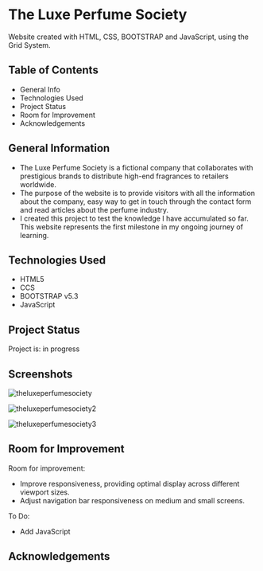 # The Luxe Perfume Society </br>
</hr>
Website created with HTML, CSS, BOOTSTRAP and JavaScript, using the Grid System.

## Table of Contents
</hr>

<ul>
  <li>General Info</li>
  <li>Technologies Used</li>
  <li>Project Status</li>
  <li>Room for Improvement</li>
  <li>Acknowledgements</li>
</ul>

## General Information
</hr>

<ul>
  <li>The Luxe Perfume Society is a fictional company that collaborates with prestigious brands to distribute high-end fragrances to retailers worldwide.</li>
  <li>The purpose of the website is to provide visitors with all the information about the company, easy way to get in touch through the contact form and read articles about the perfume industry.</li>
  <li>I created this project to test the knowledge I have accumulated so far. This website represents the first milestone in my ongoing journey of learning.</li>
</ul>

## Technologies Used
</hr>

<ul>
  <li>HTML5</li>
  <li>CCS</li>
  <li>BOOTSTRAP v5.3</li>
  <li>JavaScript</li>
</ul>

## Project Status
</hr>

Project is: in progress

## Screenshots
</hr>

![theluxeperfumesociety](https://github.com/user-attachments/assets/b04ee3f6-9a45-44dd-be34-fdfc63f2d17a)

![theluxeperfumesociety2](https://github.com/user-attachments/assets/ec39bcd0-e6c8-49c2-a1df-26756e09231e)

![theluxeperfumesociety3](https://github.com/user-attachments/assets/5f283f82-4feb-41fc-9dae-e52f01af04ab)



## Room for Improvement
</hr>

Room for improvement:
<ul>
  <li>Improve responsiveness, providing optimal display across different viewport sizes.</li>
  <li>Adjust navigation bar responsiveness on medium and small screens.</li>
</ul>

To Do:
<ul>
  <li>Add JavaScript</li>
</ul>

## Acknowledgements
</hr>



